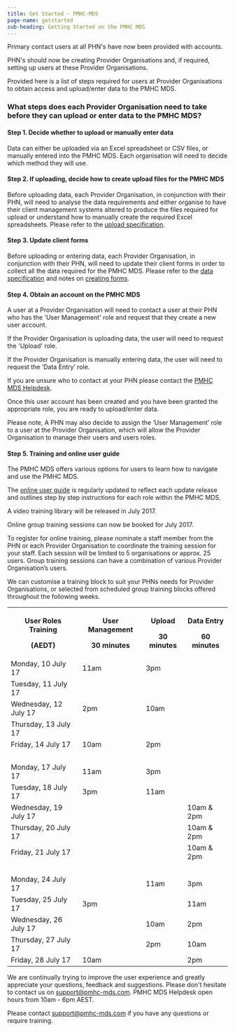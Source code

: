 ```yaml
---
title: Get Started - PMHC-MDS
page-name: getstarted
sub-heading: Getting Started on the PMHC MDS
---
```

Primary contact users at all PHN's have now been provided with accounts.

PHN's should now be creating Provider Organisations and, if required, setting
up users at these Provider Organisations.

Provided here is a list of steps required for users at Provider Organisations to obtain access and upload/enter data
to the PMHC MDS.

### What steps does each Provider Organisation need to take before they can upload or enter data to the PMHC MDS?

#### Step 1. Decide whether to upload or manually enter data

Data can either be uploaded via an Excel spreadsheet or CSV files, or manually entered into the PMHC MDS. Each organisation will need to decide which method they will use.

#### Step 2. If uploading, decide how to create upload files for the PMHC MDS

Before uploading data, each Provider Organisation, in conjunction with their PHN,
will need to analyse the data requirements and either organise
to have their client management systems altered to produce the files required
for upload or understand how to manually create the required Excel spreadsheets.
Please refer to the <a href="//docs.pmhc-mds.com/data-specification/upload-specification.html">upload specification</a>.

#### Step 3. Update client forms

Before uploading or entering data, each Provider Organisation, in conjunction with their PHN,
will need to update their client forms in order to collect all
the data required for the PMHC MDS. Please refer to the
<a href="//docs.pmhc-mds.com/data-specification/index.html">data specification</a> and notes on
<a href="//docs.pmhc-mds.com/data-specification/form-creation.html">creating forms</a>.

#### Step 4. Obtain an account on the PMHC MDS

A user at a Provider Organisation will need to contact a user at their PHN who has the 'User Management' role and request that they create a new user account.

If the Provider Organisation is uploading data, the user will need to request the 'Upload' role.

If the Provider Organisation is manually entering data, the user will need to request the ‘Data Entry’ role.

If you are unsure who to contact at your PHN
please contact the <a href="mailto:support@pmhc-mds.com">PMHC MDS Helpdesk</a>.

Once this user account has been created and you have been granted the appropriate role, you are ready to upload/enter data.

Please note, A PHN may also decide to assign the ‘User Management’ role to a user at the Provider Organisation, which will allow the Provider Organisation to manage their users and users roles.

#### Step 5. Training and online user guide

The PMHC MDS offers various options for users to learn how to navigate and use the PMHC MDS.

The <a href="https://docs.pmhc-mds.com/user-documentation/index.html">online user guide</a> is regularly updated to
reflect each update release and outlines step by step instructions for each role within the PMHC MDS.

A video training library will be released in July 2017.

Online group training sessions can now be booked for July 2017.

To register for online training, please nominate a staff member from the PHN or each Provider Organisation to coordinate
the training session for your staff. Each session will be limited to 5 organisations or approx. 25 users. Group training
sessions can have a combination of various Provider Organisation’s users.

We can customise a training block to suit your PHNs needs for Provider Organisations, or selected from scheduled group
training blocks offered throughout the following weeks.

<table class="table-bordered">
  <tr>
    <th><p>User Roles Training</p><p>(AEDT)</p></th>
    <th><p>User Management</p><p>30 minutes</p></th>
    <th><p>Upload</p><p>30 minutes</p></th>
    <th><p>Data Entry</p><p>60 minutes</p></th>
  </tr>
  <tr>
    <td>Monday, 10 July 17</td>
    <td>11am</td>
    <td>3pm</td>
    <td></td>
  </tr>
  <tr>
    <td>Tuesday, 11 July 17</td>
    <td></td>
    <td></td>
    <td></td>
  </tr>
  <tr>
    <td>Wednesday, 12 July 17</td>
    <td>2pm</td>
    <td>10am</td>
    <td></td>
  </tr>
  <tr>
    <td>Thursday, 13 July 17</td>
    <td></td>
    <td></td>
    <td></td>
  </tr>
  <tr>
    <td>Friday, 14 July 17</td>
    <td>10am</td>
    <td>2pm</td>
    <td></td>
  </tr>
  <tr>
    <td>&nbsp;</td>
    <td></td>
    <td></td>
    <td></td>
  </tr>
  <tr>
    <td>Monday, 17 July 17</td>
    <td>11am</td>
    <td>3pm</td>
    <td></td>
  </tr>
  <tr>
    <td>Tuesday, 18 July 17</td>
    <td>3pm</td>
    <td>11am</td>
    <td></td>
  </tr>
  <tr>
    <td>Wednesday, 19 July 17</td>
    <td></td>
    <td></td>
    <td>10am & 2pm</td>
  </tr>
  <tr>
    <td>Thursday, 20 July 17</td>
    <td></td>
    <td></td>
    <td>10am & 2pm</td>
  </tr>
  <tr>
    <td>Friday, 21 July 17</td>
    <td></td>
    <td></td>
    <td>10am & 2pm</td>
  </tr>
  <tr>
    <td>&nbsp;</td>
    <td></td>
    <td></td>
    <td></td>
  </tr>
  <tr>
    <td>Monday, 24 July 17</td>
    <td></td>
    <td>11am</td>
    <td>3pm</td>
  </tr>
  <tr>
    <td>Tuesday, 25 July 17</td>
    <td>3pm</td>
    <td></td>
    <td>11am</td>
  </tr>
  <tr>
    <td>Wednesday, 26 July 17</td>
    <td></td>
    <td>10am</td>
    <td>2pm</td>
  </tr>
  <tr>
    <td>Thursday, 27 July 17</td>
    <td></td>
    <td>2pm</td>
    <td>10am</td>
  </tr>
  <tr>
    <td>Friday, 28 July 17</td>
    <td>10am</td>
    <td></td>
    <td>2pm</td>
  </tr>
</table>

We are continually trying to improve the user experience and greatly appreciate your questions, feedback and suggestions.
Please don't hesitate to contact us on support@pmhc-mds.com. PMHC MDS Helpdesk open hours from 10am - 6pm AEST.  

Please contact [support@pmhc-mds.com](mailto:support@pmhc-mds.com) if you have any questions or require training.
